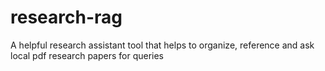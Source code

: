 # research-rag
A helpful research assistant tool that helps to organize, reference and ask local pdf research papers for queries
